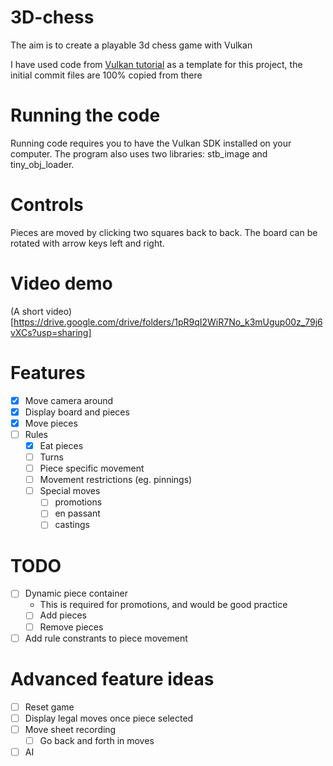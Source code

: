 # 3D-chess
The aim is to create a playable 3d chess game with Vulkan

I have used code from [Vulkan tutorial](https://vulkan-tutorial.com/Introduction) as a template for this project, the initial commit files are 100% copied from there

# Running the code

Running code requires you to have the Vulkan SDK installed on your computer. 
The program also uses two libraries: stb_image and tiny_obj_loader. 

# Controls

Pieces are moved by clicking two squares back to back. 
The board can be rotated with arrow keys left and right.

# Video demo

(A short video)[https://drive.google.com/drive/folders/1pR9qI2WiR7No_k3mUgup00z_79j6vXCs?usp=sharing]

# Features

- [x] Move camera around
- [x] Display board and pieces
- [x] Move pieces
- [ ] Rules
  - [x] Eat pieces
  - [ ] Turns
  - [ ] Piece specific movement
  - [ ] Movement restrictions (eg. pinnings)
  - [ ] Special moves
    - [ ] promotions
    - [ ] en passant
    - [ ] castings

# TODO
- [ ] Dynamic piece container
  - This is required for promotions, and would be good practice
  - [ ] Add pieces
  - [ ] Remove pieces
- [ ] Add rule constrants to piece movement

# Advanced feature ideas
- [ ] Reset game
- [ ] Display legal moves once piece selected
- [ ] Move sheet recording
  - [ ] Go back and forth in moves
- [ ] AI
